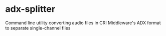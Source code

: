 # adx-splitter
Command line utility converting audio files in CRI Middleware's ADX format to separate single-channel files
